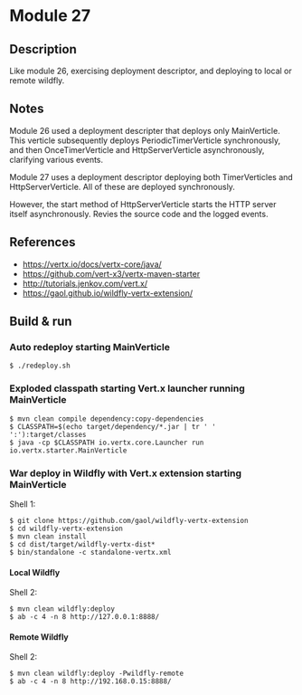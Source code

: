 # Module 27

## Description

Like module 26, exercising deployment descriptor, and deploying to local or remote wildfly.

## Notes

Module 26 used a deployment descripter that deploys only MainVerticle. This verticle subsequently deploys PeriodicTimerVerticle synchronously, and then OnceTimerVerticle and HttpServerVerticle asynchronously, clarifying various events.

Module 27 uses a deployment descriptor deploying both TimerVerticles and HttpServerVerticle. All of these are deployed synchronously.

However, the start method of HttpServerVerticle starts the HTTP server itself asynchronously. Revies the source code and the logged events.

## References

* https://vertx.io/docs/vertx-core/java/
* https://github.com/vert-x3/vertx-maven-starter
* http://tutorials.jenkov.com/vert.x/
* https://gaol.github.io/wildfly-vertx-extension/

## Build & run

### Auto redeploy starting MainVerticle

```
$ ./redeploy.sh
```

### Exploded classpath starting Vert.x launcher running MainVerticle

```
$ mvn clean compile dependency:copy-dependencies
$ CLASSPATH=$(echo target/dependency/*.jar | tr ' ' ':'):target/classes
$ java -cp $CLASSPATH io.vertx.core.Launcher run io.vertx.starter.MainVerticle
```

### War deploy in Wildfly with Vert.x extension starting MainVerticle

Shell 1:
```
$ git clone https://github.com/gaol/wildfly-vertx-extension
$ cd wildfly-vertx-extension
$ mvn clean install
$ cd dist/target/wildfly-vertx-dist*
$ bin/standalone -c standalone-vertx.xml
```

#### Local Wildfly

Shell 2:
```
$ mvn clean wildfly:deploy
$ ab -c 4 -n 8 http://127.0.0.1:8888/
```

#### Remote  Wildfly

Shell 2:
```
$ mvn clean wildfly:deploy -Pwildfly-remote
$ ab -c 4 -n 8 http://192.168.0.15:8888/
```
